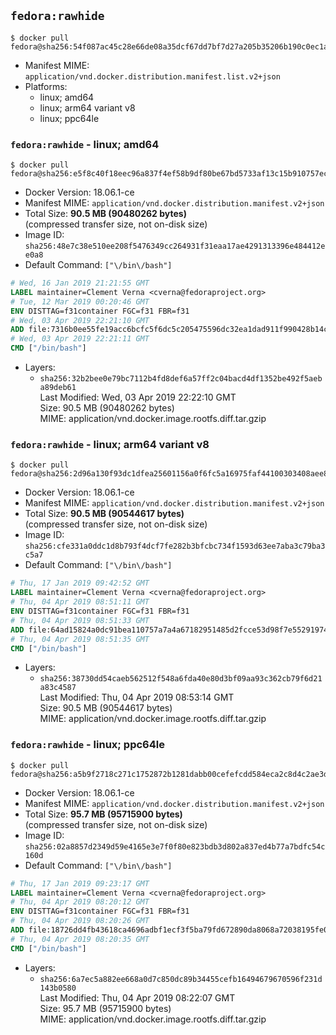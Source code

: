 ## `fedora:rawhide`

```console
$ docker pull fedora@sha256:54f087ac45c28e66de08a35dcf67dd7bf7d27a205b35206b190c0ec1aa421f9b
```

-	Manifest MIME: `application/vnd.docker.distribution.manifest.list.v2+json`
-	Platforms:
	-	linux; amd64
	-	linux; arm64 variant v8
	-	linux; ppc64le

### `fedora:rawhide` - linux; amd64

```console
$ docker pull fedora@sha256:e5f8c40f18eec96a837f4ef58b9df80be67bd5733af13c15b910757ecfd77d64
```

-	Docker Version: 18.06.1-ce
-	Manifest MIME: `application/vnd.docker.distribution.manifest.v2+json`
-	Total Size: **90.5 MB (90480262 bytes)**  
	(compressed transfer size, not on-disk size)
-	Image ID: `sha256:48e7c38e510ee208f5476349cc264931f31eaa17ae4291313396e484412ee0a8`
-	Default Command: `["\/bin\/bash"]`

```dockerfile
# Wed, 16 Jan 2019 21:21:55 GMT
LABEL maintainer=Clement Verna <cverna@fedoraproject.org>
# Tue, 12 Mar 2019 00:20:46 GMT
ENV DISTTAG=f31container FGC=f31 FBR=f31
# Wed, 03 Apr 2019 22:21:10 GMT
ADD file:7316b0ee55fe19acc6bcfc5f6dc5c205475596dc32ea1dad911f990428b14ce8 in / 
# Wed, 03 Apr 2019 22:21:11 GMT
CMD ["/bin/bash"]
```

-	Layers:
	-	`sha256:32b2bee0e79bc7112b4fd8def6a57ff2c04bacd4df1352be492f5aeba89deb61`  
		Last Modified: Wed, 03 Apr 2019 22:22:10 GMT  
		Size: 90.5 MB (90480262 bytes)  
		MIME: application/vnd.docker.image.rootfs.diff.tar.gzip

### `fedora:rawhide` - linux; arm64 variant v8

```console
$ docker pull fedora@sha256:2d96a130f93dc1dfea25601156a0f6fc5a16975faf44100303408aee81fc7ed0
```

-	Docker Version: 18.06.1-ce
-	Manifest MIME: `application/vnd.docker.distribution.manifest.v2+json`
-	Total Size: **90.5 MB (90544617 bytes)**  
	(compressed transfer size, not on-disk size)
-	Image ID: `sha256:cfe331a0ddc1d8b793f4dcf7fe282b3bfcbc734f1593d63ee7aba3c79ba3c5a7`
-	Default Command: `["\/bin\/bash"]`

```dockerfile
# Thu, 17 Jan 2019 09:42:52 GMT
LABEL maintainer=Clement Verna <cverna@fedoraproject.org>
# Thu, 04 Apr 2019 08:51:11 GMT
ENV DISTTAG=f31container FGC=f31 FBR=f31
# Thu, 04 Apr 2019 08:51:33 GMT
ADD file:64ad15824a0dc91bea110757a7a4a67182951485d2fcce53d98f7e5529197413 in / 
# Thu, 04 Apr 2019 08:51:35 GMT
CMD ["/bin/bash"]
```

-	Layers:
	-	`sha256:38730dd54caeb562512f548a6fda40e80d3bf09aa93c362cb79f6d21a83c4587`  
		Last Modified: Thu, 04 Apr 2019 08:53:14 GMT  
		Size: 90.5 MB (90544617 bytes)  
		MIME: application/vnd.docker.image.rootfs.diff.tar.gzip

### `fedora:rawhide` - linux; ppc64le

```console
$ docker pull fedora@sha256:a5b9f2718c271c1752872b1281dabb00cefefcdd584eca2c8d4c2ae3d6942c6b
```

-	Docker Version: 18.06.1-ce
-	Manifest MIME: `application/vnd.docker.distribution.manifest.v2+json`
-	Total Size: **95.7 MB (95715900 bytes)**  
	(compressed transfer size, not on-disk size)
-	Image ID: `sha256:02a8857d2349d59e4165e3e7f0f80e823bdb3d802a837ed4b77a7bdfc54c160d`
-	Default Command: `["\/bin\/bash"]`

```dockerfile
# Thu, 17 Jan 2019 09:23:17 GMT
LABEL maintainer=Clement Verna <cverna@fedoraproject.org>
# Thu, 04 Apr 2019 08:20:12 GMT
ENV DISTTAG=f31container FGC=f31 FBR=f31
# Thu, 04 Apr 2019 08:20:26 GMT
ADD file:18726dd4fb43618ca4696adbf1ecf3f5ba79fd672890da8068a72038195fe0a6 in / 
# Thu, 04 Apr 2019 08:20:35 GMT
CMD ["/bin/bash"]
```

-	Layers:
	-	`sha256:6a7ec5a882ee668a0d7c850dc89b34455cefb16494679670596f231d143b0580`  
		Last Modified: Thu, 04 Apr 2019 08:22:07 GMT  
		Size: 95.7 MB (95715900 bytes)  
		MIME: application/vnd.docker.image.rootfs.diff.tar.gzip
